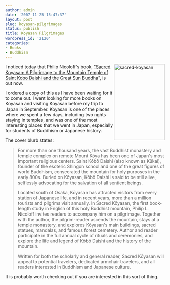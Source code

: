 ```yaml
---
author: admin
date: '2007-11-25 15:47:37'
layout: post
slug: koyasan-pilgrimages
status: publish
title: Koyasan Pilgrimages
wordpress_id: '2120'
categories:
- Books
- Buddhism
---
```

<img src="http://farm3.static.flickr.com/2262/2064011768_88fc8064d9_m.jpg" width="160" height="240" align="right" alt="sacred-koyasan" />I noticed today that Philip Nicoloff's book, <a href="http://www.amazon.com/gp/product/0791472604">"Sacred Koyasan: A Pilgrimage to the Mountain Temple of Saint Kobo Daishi and the Great Sun Buddha"</a>, is out now.

I ordered a copy of this as I have been waiting for it to come out. I went looking for more books on Koyasan and visiting Koyasan before my trip to Japan in September. Koyasan is one of the places where we spent a few days, including two nghts staying in temples, and was one of the most interesting places that we went in Japan, especially for students of Buddhism or Japanese history.

The cover blurb states:
<blockquote>For more than one thousand years, the vast Buddhist monastery and temple complex on remote Mount Kōya has been one of Japan's most important religious centers. Saint Kōbō Daishi (also known as Kūkai), founder of the esoteric Shingon school and one of the great figures of world Buddhism, consecrated the mountain for holy purposes in the early 800s. Buried on Kōyasan, Kōbō Daishi is said to be still alive, selflessly advocating for the salvation of all sentient beings.

Located south of Osaka, Kōyasan has attracted visitors from every station of Japanese life, and in recent years, more than a million tourists and pilgrims visit annually. In Sacred Kōyasan, the first book-length study in English of this holy Buddhist mountain, Philip L. Nicoloff invites readers to accompany him on a pilgrimage. Together with the author, the pilgrim-reader ascends the mountain, stays at a temple monastery, and explores Kōyasan's main buildings, sacred statues, mandalas, and famous forest cemetery. Author and reader participate in the full annual cycle of rituals and ceremonies, and explore the life and legend of Kōbō Daishi and the history of the mountain.

Written for both the scholarly and general reader, Sacred Kōyasan will appeal to potential travelers, dedicated armchair travelers, and all readers interested in Buddhism and Japanese culture.</blockquote>
It is probably worth checking out if you are interested in this sort of thing.
